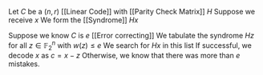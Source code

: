 Let $C$ be a $(n,r)$ [[Linear Code]] with [[Parity Check Matrix]] $H$ 
Suppose we receive $x$ 
We form the [[Syndrome]] $Hx$

Suppose we know $C$ is $e$ [[Error correcting]]
We tabulate the syndrome $Hz$ for all $z\in \mathbb{F}_{2}^{n}$ with $w(z)\leq e$
We search for $Hx$ in this list
If successful, we decode $x$ as $c=x-z$
Otherwise, we know that there was more than $e$ mistakes.
